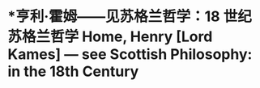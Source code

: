 # \*亨利·霍姆——见苏格兰哲学：18 世纪苏格兰哲学 Home, Henry \[Lord Kames] — see Scottish Philosophy: in the 18th Century

